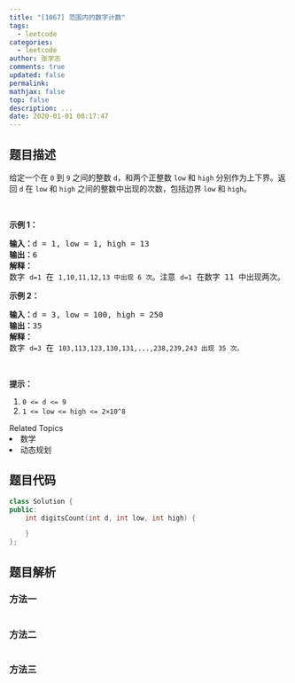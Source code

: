 ```yaml
---
title: "[1067] 范围内的数字计数"
tags:
  - leetcode
categories:
  - leetcode
author: 张学志
comments: true
updated: false
permalink:
mathjax: false
top: false
description: ...
date: 2020-01-01 00:17:47
---
```


## 题目描述

<p>给定一个在 <code>0</code>&nbsp;到&nbsp;<code>9</code> 之间的整数&nbsp;<code>d</code>，和两个正整数&nbsp;<code>low</code>&nbsp;和&nbsp;<code>high</code>&nbsp;分别作为上下界。返回&nbsp;<code>d</code> 在&nbsp;<code>low</code>&nbsp;和&nbsp;<code>high</code>&nbsp;之间的整数中出现的次数，包括边界&nbsp;<code>low</code> 和&nbsp;<code>high</code>。</p>

<p>&nbsp;</p>

<p><strong>示例 1：</strong></p>

<pre><strong>输入：</strong>d = 1, low = 1, high = 13
<strong>输出：</strong>6
<strong>解释： </strong>
数字 <code>d=1</code> 在 <code>1,10,11,12,13 中出现 6 次</code>。注意 <code>d=1</code> 在数字 11 中出现两次。
</pre>

<p><strong>示例 2：</strong></p>

<pre><strong>输入：</strong>d = 3, low = 100, high = 250
<strong>输出：</strong>35
<strong>解释：</strong>
数字 <code>d=3</code> 在 <code>103,113,123,130,131,...,238,239,243 出现 35 次。</code>
</pre>

<p>&nbsp;</p>

<p><strong>提示：</strong></p>

<ol>
	<li><code>0 &lt;= d &lt;= 9</code></li>
	<li><code>1 &lt;= low &lt;= high &lt;= 2&times;10^8</code></li>
</ol>
<div><div>Related Topics</div><div><li>数学</li><li>动态规划</li></div></div>

## 题目代码

```cpp
class Solution {
public:
    int digitsCount(int d, int low, int high) {

    }
};
```

## 题目解析

### 方法一

```cpp

```

### 方法二

```cpp

```

### 方法三

```cpp

```

